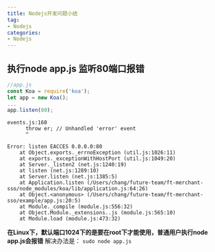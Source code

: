 ```yaml
---
title: Nodejs开发问题小结
tag:
- Nodejs
categories:
- Nodejs
---
```

## 执行node app.js 监听80端口报错
```javascript
//app.js
const Koa = require('koa');
let app = new Koa();
...
app.listen(80);
```
<!-- more -->
```
events.js:160
      throw er; // Unhandled 'error' event
      ^

Error: listen EACCES 0.0.0.0:80
    at Object.exports._errnoException (util.js:1026:11)
    at exports._exceptionWithHostPort (util.js:1049:20)
    at Server._listen2 (net.js:1240:19)
    at listen (net.js:1289:10)
    at Server.listen (net.js:1385:5)
    at Application.listen (/Users/chang/future-team/ft-merchant-sso/node_modules/koa/lib/application.js:64:26)
    at Object.<anonymous> (/Users/chang/future-team/ft-merchant-sso/example/app.js:20:5)
    at Module._compile (module.js:556:32)
    at Object.Module._extensions..js (module.js:565:10)
    at Module.load (module.js:473:32)

```
**在Linux下，默认端口1024下的是要在root下才能使用，普通用户执行node app.js会报错**
解决办法是： `sudo node app.js`
